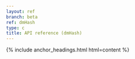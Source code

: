 ```yaml
---
layout: ref
branch: beta
ref: dmHash
type: c
title: API reference (dmHash)
---
```

{% include anchor_headings.html html=content %}